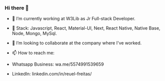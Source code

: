 ### Hi there 👋

- 🔭 I’m currently working at W3Lib as Jr Full-stack Developer.
- 🌱 Stack: Javascript, React, Material-UI, Next, React Native, Native Base, Node, Mongo, MySql.
- 👯 I’m looking to collaborate at the company where I've worked.


- 📫 How to reach me: 
- Whatsapp Business: wa.me/5574991539659
- LinkedIn: linkedin.com/in/reuel-freitas/

